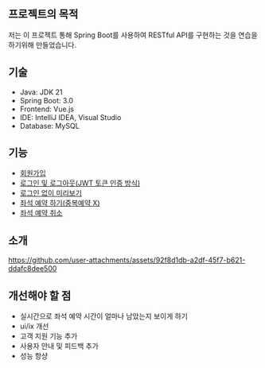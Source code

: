 ## 프로젝트의 목적
저는 이 프로젝트 통해 Spring Boot를 사용하여 RESTful API를 구현하는 것을 연습을 하기위해 만들었습니다. 

## 기술
* Java: JDK 21 <br>
* Spring Boot: 3.0<br>
* Frontend: Vue.js<br>
* IDE: IntelliJ IDEA, Visual Studio<br>
* Database: MySQL

## 기능
* <a href="https://github.com/user-attachments/assets/9099398f-8f21-4e66-b0d2-2a39ff270a56" target="_blank">회원가입</a>
* <a href="https://github.com/user-attachments/assets/7379a379-4f7d-4d8d-a8a3-c93f50b1a277" target="_blank">로그인 및 로그아웃(JWT 토큰 인증 방식)</a>
* <a href="https://github.com/user-attachments/assets/997206ad-73d6-43d5-87be-3dd569f48a15" target="_blank">로그인 없이 미리보기</a>
* <a href="https://github.com/user-attachments/assets/54b2393f-271f-4c04-8075-aa8a8c2e22b2" target="_blank">좌석 예약 하기(중복예약 X)</a>
* <a href="https://github.com/user-attachments/assets/7253927c-3ddc-4035-80c5-d099d3e7827d" target="_blank">좌석 예약 취소</a>

## 소개
https://github.com/user-attachments/assets/92f8d1db-a2df-45f7-b621-ddafc8dee500

## 개선해야 할 점
* 실시간으로 좌석 예약 시간이 얼마나 남았는지 보이게 하기
* ui/ix 개선
* 고객 지원 기능 추가
* 사용자 안내 및 피드백 추가
* 성능 항샹
